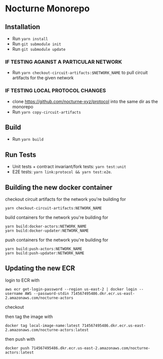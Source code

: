 # Nocturne Monorepo

## Installation

- Run `yarn install`
- Run `git submodule init`
- Run `git submodule update`

### IF TESTING AGAINST A PARTICULAR NETWORK
- Run `yarn checkout-circuit-artifacts:$NETWORK_NAME` to pull circuit artifacts for the given network

### IF TESTING LOCAL PROTOCOL CHANGES
- clone https://github.com/nocturne-xyz/protocol into the same dir as the monorepo
- Run `yarn copy-circuit-artifacts`

## Build

- Run `yarn build`

## Run Tests

- Unit tests + contract invariant/fork tests: `yarn test:unit`
- E2E tests: `yarn link:protocol && yarn test:e2e`.

## Building the new docker container

checkout circuit artifacts for the network you're building for

```
yarn checkout-circuit-artifacts:NETWORK_NAME
```

build containers for the network you're building for

```
yarn build:docker-actors:NETWORK_NAME
yarn build:docker-updater:NETWORK_NAME
```

push containers for the network you're building for
```
yarn build:push-actors:NETWORK_NAME
yarn build:push-updater:NETWORK_NAME
```


## Updating the new ECR

login to ECR with 

```
aws ecr get-login-password --region us-east-2 | docker login --username AWS --password-stdin 714567495486.dkr.ecr.us-east-2.amazonaws.com/nocturne-actors
```

checkout 

then tag the image with 

```
docker tag local-image-name:latest 714567495486.dkr.ecr.us-east-2.amazonaws.com/nocturne-actors:latest
```

then push with 

```
docker push 714567495486.dkr.ecr.us-east-2.amazonaws.com/nocturne-actors:latest
```